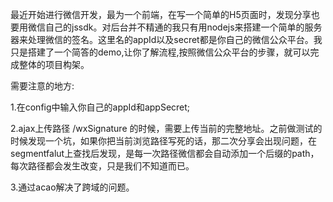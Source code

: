 最近开始进行微信开发，最为一个前端，在写一个简单的H5页面时，发现分享也要用微信自己的jssdk。对后台并不精通的我只有用nodejs来搭建一个简单的服务器来处理微信的签名。这里名的appId以及secret都是你自己的微信公众平台。我只是搭建了一个简答的demo,让你了解流程,按照微信公众平台的步骤，就可以完成整体的项目构架。

需要注意的地方:

1.在config中输入你自己的appId和appSecret;

2.ajax上传路径 /wxSignature 的时候，需要上传当前的完整地址。之前做测试的时候发现一个坑，如果你把当前浏览路径写死的话，那二次分享会出现问题，在segmentfalut上查找后发现，是每一次路径微信都会自动添加一个后缀的path，每次路径都会发生改变，只是我们不知道而已。

3.通过acao解决了跨域的问题。